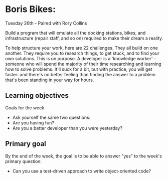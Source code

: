 # Boris Bikes:

Tuesday 26th - Paired with Rory Collins

Build a program that will emulate all the docking stations, bikes, and infrastructure (repair staff, and so on) required to make their dream a reality.

To help structure your work, here are 22 challenges. They all build on one another. They require you to research things, to get stuck, and to find your own solutions. This is on purpose. A developer is a 'knowledge worker' - someone who will spend the majority of their time researching and learning how to solve problems. It'll suck for a bit, but with practice, you will get faster: and there's no better feeling than finding the answer to a problem that's been standing in your way for hours.

## Learning objectives

Goals for the week

  - Ask yourself the same two questions:
  - Are you having fun?
  - Are you a better developer than you were yesterday?

## Primary goal

By the end of the week, the goal is to be able to answer "yes" to the week's primary question:

  - Can you use a test-driven approach to write object-oriented code?

